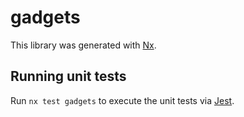 # gadgets

This library was generated with [Nx](https://nx.dev).

## Running unit tests

Run `nx test gadgets` to execute the unit tests via [Jest](https://jestjs.io).
